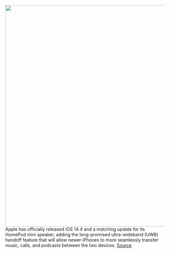 <img src='https://cdn.vox-cdn.com/thumbor/Ukkym2D05Mn_e8iUzxD804Ujau0=/0x0:2400x1739/1200x800/filters:focal(1008x678:1392x1062)/cdn.vox-cdn.com/uploads/chorus_image/image/68723966/unnamed.0.png' width='700px' /><br/>
Apple has officially released iOS 14.4 and a matching update for its HomePod mini speaker, adding the long-promised ultra-wideband (UWB) handoff feature that will allow newer iPhones to more seamlessly transfer music, calls, and podcasts between the two devices.
<a href='https://www.theverge.com/2021/1/26/22250856/homepod-mini-ultra-wideband-handoff-feature-update-ios-14-apple-iphone-u1'> Source <a/>